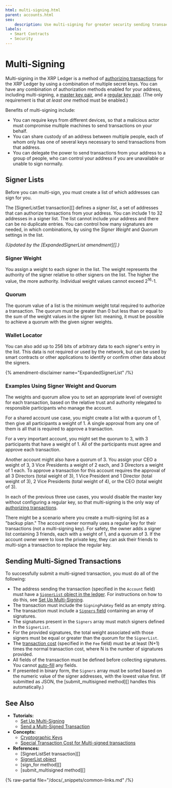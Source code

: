 ```yaml
---
html: multi-signing.html
parent: accounts.html
seo:
    description: Use multi-signing for greater security sending transactions.
labels:
  - Smart Contracts
  - Security
---
```

# Multi-Signing

Multi-signing in the XRP Ledger is a method of [authorizing transactions](../transactions/index.md#authorizing-transactions) for the XRP Ledger by using a combination of multiple secret keys. You can have any combination of authorization methods enabled for your address, including multi-signing, a [master key pair](cryptographic-keys.md#master-key-pair), and a [regular key pair](cryptographic-keys.md#regular-key-pair). (The only requirement is that _at least one_ method must be enabled.)

Benefits of multi-signing include:

- You can require keys from different devices, so that a malicious actor must compromise multiple machines to send transactions on your behalf.
- You can share custody of an address between multiple people, each of whom only has one of several keys necessary to send transactions from that address.
- You can delegate the power to send transactions from your address to a group of people, who can control your address if you are unavailable or unable to sign normally.

## Signer Lists

Before you can multi-sign, you must create a list of which addresses can sign for you.

The [SignerListSet transaction][] defines a _signer list_, a set of addresses that can authorize transactions from your address. You can include 1 to 32 addresses in a signer list. The list cannot include your address and there can be no duplicate entries. You can control how many signatures are needed, in which combinations, by using the _Signer Weight_ and _Quorum_ settings in the list.

_(Updated by the [ExpandedSignerList amendment][].)_

### Signer Weight

You assign a weight to each signer in the list. The weight represents the authority of the signer relative to other signers on the list. The higher the value, the more authority. Individual weight values cannot exceed 2<sup>16</sup>-1.

### Quorum

The quorum value of a list is the minimum weight total required to authorize a transaction. The quorum must be greater than 0 but less than or equal to the sum of the weight values in the signer list: meaning, it must be possible to achieve a quorum with the given signer weights.

### Wallet Locator
<!-- STYLE_OVERRIDE: wallet -->

You can also add up to 256 bits of arbitrary data to each signer's entry in the list. This data is not required or used by the network, but can be used by smart contracts or other applications to identify or confirm other data about the signers.

{% amendment-disclaimer name="ExpandedSignerList" /%}


### Examples Using Signer Weight and Quorum

The weights and quorum allow you to set an appropriate level of oversight for each transaction, based on the relative trust and authority relegated to responsible participants who manage the account.

For a shared account use case, you might create a list with a quorum of 1, then give all participants a weight of 1. A single approval from any one of them is all that is required to approve a transaction.

For a very important account, you might set the quorum to 3, with 3 participants that have a weight of 1. All of the participants must agree and approve each transaction.

Another account might also have a quorum of 3. You assign your CEO a weight of 3, 3 Vice Presidents a weight of 2 each, and 3 Directors a weight of 1 each. To approve a transaction for this account requires the approval of all 3 Directors (total weight of 3), 1 Vice President and 1 Director (total weight of 3), 2 Vice Presidents (total weight of 4), or the CEO (total weight of 3). <!-- STYLE_OVERRIDE: vice -->

In each of the previous three use cases, you would disable the master key without configuring a regular key, so that multi-signing is the only way of [authorizing transactions](../transactions/index.md#authorizing-transactions).

There might be a scenario where you create a multi-signing list as a "backup plan." The account owner normally uses a regular key for their transactions (not a multi-signing key). For safety, the owner adds a signer list containing 3 friends, each with a weight of 1, and a quorum of 3. If the account owner were to lose the private key, they can ask their friends to multi-sign a transaction to replace the regular key.


## Sending Multi-Signed Transactions

To successfully submit a multi-signed transaction, you must do all of the following:

* The address sending the transaction (specified in the `Account` field) must have a [`SignerList` object in the ledger](../../references/protocol/ledger-data/ledger-entry-types/signerlist.md). For instructions on how to do this, see [Set Up Multi-Signing](../../tutorials/how-tos/manage-account-settings/set-up-multi-signing.md).
* The transaction must include the `SigningPubKey` field as an empty string.
* The transaction must include a [`Signers` field](../../references/protocol/transactions/common-fields.md#signers-field) containing an array of signatures.
* The signatures present in the `Signers` array must match signers defined in the `SignerList`.
* For the provided signatures, the total weight associated with those signers must be equal or greater than the quorum for the `SignerList`.
* The [transaction cost](../transactions/transaction-cost.md) (specified in the `Fee` field) must be at least (N+1) times the normal transaction cost, where N is the number of signatures provided.
* All fields of the transaction must be defined before collecting signatures. You cannot [auto-fill](../../references/protocol/transactions/common-fields.md#auto-fillable-fields) any fields.
* If presented in binary form, the `Signers` array must be sorted based on the numeric value of the signer addresses, with the lowest value first. (If submitted as JSON, the [submit_multisigned method][] handles this automatically.)

## See Also

- **Tutorials:**
    - [Set Up Multi-Signing](../../tutorials/how-tos/manage-account-settings/set-up-multi-signing.md)
    - [Send a Multi-Signed Transaction](../../tutorials/how-tos/manage-account-settings/send-a-multi-signed-transaction.md)
- **Concepts:**
    - [Cryptographic Keys](cryptographic-keys.md)
    - [Special Transaction Cost for Multi-signed transactions](../transactions/transaction-cost.md#special-transaction-costs)
- **References:**
    - [SignerListSet transaction][]
    - [SignerList object](../../references/protocol/ledger-data/ledger-entry-types/signerlist.md)
    - [sign_for method][]
    - [submit_multisigned method][]

{% raw-partial file="/docs/_snippets/common-links.md" /%}
